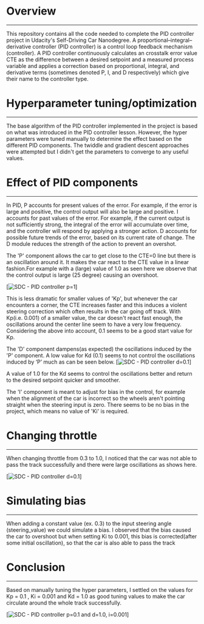 # Overview
-----

This repository contains all the code needed to complete the PID controller project in Udacity's Self-Driving Car Nanodegree. A proportional–integral–derivative controller (PID controller) is a control loop feedback mechanism (controller).  A PID controller continuously calculates an crosstalk error value CTE as the difference between a desired setpoint and a measured process variable and applies a correction based on proportional, integral, and derivative terms (sometimes denoted P, I, and D respectively) which give their name to the controller type. 

# Hyperparameter tuning/optimization
-----

The base algorithm of the PID controller implemented in the project is based on what was introduced in the PID controller lesson. However, the hyper parameters were tuned manually to determine the effect based on the different PID components. The twiddle and gradient descent approaches were attempted but I didn't get the parameters to converge to any useful values. 

# Effect of PID components
-----

In PID, 
P accounts for present values of the error. For example, if the error is large and positive, the control output will also be large and positive.
I accounts for past values of the error. For example, if the current output is not sufficiently strong, the integral of the error will accumulate over time, and the controller will respond by applying a stronger action.
D accounts for possible future trends of the error, based on its current rate of change. The D module reduces the strength of the action to prevent an overshot.

The 'P' component allows the car to get close to the CTE=0 line but there is an oscillation around it. It makes the car react to the CTE value in a linear fashion.For example with a (large) value of 1.0 as seen here we observe that the control output is large (25 degree) causing an overshoot.

[![SDC - PID controller p=1 ](https://github.com/bhatiarajesh/CarND-PID-Control-Project/raw/master/out/pid-controller-HIGH-kp.png)]

This is less dramatic for smaller values of 'Kp', but whenever the car encounters a corner, the CTE increases faster and this induces a violent steering correction which often results in the car going off track. With Kp(i.e. 0.001) of a smaller value, the car doesn't react fast enough, the oscillations around the center line seem to have a very low frequency. Considering the above into account, 0.1 seems to be a good start value for Kp.

The 'D' component dampens(as expected) the oscillations induced by the 'P' component. A low value for Kd (0.1) seems to not control the oscillations induced by ‘P’ much as can be seen below. 
[![SDC - PID controller d=0.1 ](https://github.com/bhatiarajesh/CarND-PID-Control-Project/raw/master/out/pid-controller-LOW-kd.png)]

A value of 1.0 for the Kd seems to control the oscillations better and return to the desired setpoint quicker and smoother.

The 'I' component is meant to adjust for bias in the control, for example when the alignment of the car is incorrect so the wheels aren't pointing straight when the steering input is zero. There seems to be no bias in the project, which means no value of 'Ki' is required. 

# Changing throttle
-----

When changing throttle from 0.3 to 1.0, I noticed that the car was not able to pass the track successfully and there were large oscillations as shows here.

[![SDC - PID controller d=0.1 ](https://github.com/bhatiarajesh/CarND-PID-Control-Project/raw/master/out/pid-controller-HIGH-throttle.png)]


# Simulating bias
-----

When adding a constant value (ex. 0.3) to the input steering angle (steering_value) we could simulate a bias. I observed that the bias caused the car to overshoot but when setting Ki to 0.001, this bias is corrected(after some initial oscillation), so that the car is also able to pass the track

# Conclusion
-----

Based on manually tuning the hyper parameters, I settled on the values for Kp = 0.1 , Ki = 0.001 and Kd = 1.0 as good tuning values to make the car circulate around the whole track successfully.

[![SDC - PID controller p=0.1 and d=1.0, i=0.001 ](https://github.com/bhatiarajesh/CarND-PID-Control-Project/raw/master/out/pid-controller-success.gif)]





